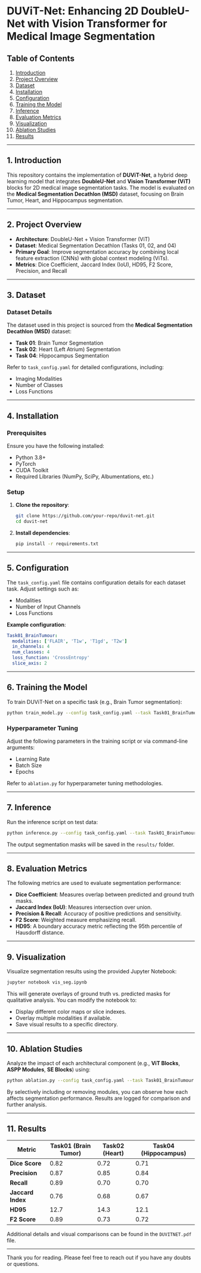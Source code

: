 # DUViT-Net: Enhancing 2D DoubleU-Net with Vision Transformer for Medical Image Segmentation

## Table of Contents
1. [Introduction](#1-introduction)  
2. [Project Overview](#2-project-overview)  
3. [Dataset](#3-dataset)  
4. [Installation](#4-installation)  
5. [Configuration](#5-configuration)  
6. [Training the Model](#6-training-the-model)  
7. [Inference](#7-inference)  
8. [Evaluation Metrics](#8-evaluation-metrics)  
9. [Visualization](#9-visualization)  
10. [Ablation Studies](#10-ablation-studies)  
11. [Results](#11-results) 

---

## 1. Introduction
This repository contains the implementation of **DUViT-Net**, a hybrid deep learning model that integrates **DoubleU-Net** and **Vision Transformer (ViT)** blocks for 2D medical image segmentation tasks. The model is evaluated on the **Medical Segmentation Decathlon (MSD)** dataset, focusing on Brain Tumor, Heart, and Hippocampus segmentation.

---

## 2. Project Overview
- **Architecture**: DoubleU-Net + Vision Transformer (ViT)  
- **Dataset**: Medical Segmentation Decathlon (Tasks 01, 02, and 04)  
- **Primary Goal**: Improve segmentation accuracy by combining local feature extraction (CNNs) with global context modeling (ViTs).  
- **Metrics**: Dice Coefficient, Jaccard Index (IoU), HD95, F2 Score, Precision, and Recall  

---

## 3. Dataset

### Dataset Details
The dataset used in this project is sourced from the **Medical Segmentation Decathlon (MSD)** dataset:
- **Task 01**: Brain Tumor Segmentation  
- **Task 02**: Heart (Left Atrium) Segmentation  
- **Task 04**: Hippocampus Segmentation  

Refer to `task_config.yaml` for detailed configurations, including:
- Imaging Modalities  
- Number of Classes  
- Loss Functions  

---

## 4. Installation

### Prerequisites
Ensure you have the following installed:
- Python 3.8+  
- PyTorch  
- CUDA Toolkit  
- Required Libraries (NumPy, SciPy, Albumentations, etc.)  

### Setup
1. **Clone the repository**:
   ```bash
   git clone https://github.com/your-repo/duvit-net.git
   cd duvit-net
   ```
2. **Install dependencies**:
   ```bash
   pip install -r requirements.txt
   ```

---

## 5. Configuration
The `task_config.yaml` file contains configuration details for each dataset task. Adjust settings such as:
- Modalities  
- Number of Input Channels  
- Loss Functions  

**Example configuration**:
```yaml
Task01_BrainTumour:
  modalities: ['FLAIR', 'T1w', 'T1gd', 'T2w']
  in_channels: 4
  num_classes: 4
  loss_function: 'CrossEntropy'
  slice_axis: 2
```

---

## 6. Training the Model

To train DUViT-Net on a specific task (e.g., Brain Tumor segmentation):
```bash
python train_model.py --config task_config.yaml --task Task01_BrainTumour
```

### Hyperparameter Tuning
Adjust the following parameters in the training script or via command-line arguments:
- Learning Rate  
- Batch Size  
- Epochs  

Refer to `ablation.py` for hyperparameter tuning methodologies.

---

## 7. Inference

Run the inference script on test data:
```bash
python inference.py --config task_config.yaml --task Task01_BrainTumour --checkpoint model_checkpoint.pth
```
The output segmentation masks will be saved in the `results/` folder.

---

## 8. Evaluation Metrics

The following metrics are used to evaluate segmentation performance:
- **Dice Coefficient**: Measures overlap between predicted and ground truth masks.  
- **Jaccard Index (IoU)**: Measures intersection over union.  
- **Precision & Recall**: Accuracy of positive predictions and sensitivity.  
- **F2 Score**: Weighted measure emphasizing recall.  
- **HD95**: A boundary accuracy metric reflecting the 95th percentile of Hausdorff distance.

---

## 9. Visualization

Visualize segmentation results using the provided Jupyter Notebook:
```bash
jupyter notebook vis_seg.ipynb
```
This will generate overlays of ground truth vs. predicted masks for qualitative analysis. You can modify the notebook to:
- Display different color maps or slice indexes.  
- Overlay multiple modalities if available.  
- Save visual results to a specific directory.

---

## 10. Ablation Studies

Analyze the impact of each architectural component (e.g., **ViT Blocks**, **ASPP Modules**, **SE Blocks**) using:
```bash
python ablation.py --config task_config.yaml --task Task01_BrainTumour
```
By selectively including or removing modules, you can observe how each affects segmentation performance. Results are logged for comparison and further analysis.

---

## 11. Results

| **Metric**        | **Task01 (Brain Tumor)** | **Task02 (Heart)** | **Task04 (Hippocampus)** |
|-------------------|--------------------------|--------------------|--------------------------|
| **Dice Score**    | 0.82                    | 0.72               | 0.71                     |
| **Precision**     | 0.87                    | 0.85               | 0.84                     |
| **Recall**        | 0.89                    | 0.70               | 0.70                     |
| **Jaccard Index** | 0.76                    | 0.68               | 0.67                     |
| **HD95**          | 12.7                    | 14.3               | 12.1                     |
| **F2 Score**      | 0.89                    | 0.73               | 0.72                     |

Additional details and visual comparisons can be found in the `DUVITNET.pdf` file.

---

Thank you for reading. Please feel free to reach out if you have any doubts or questions.

